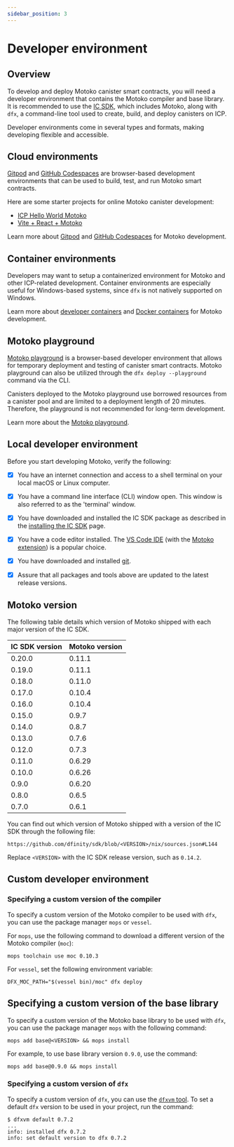 ```yaml
---
sidebar_position: 3
---
```



# Developer environment

## Overview

To develop and deploy Motoko canister smart contracts, you will need a developer environment that contains the Motoko compiler and base library. It is recommended to use the [IC SDK](https://github.com/dfinity/sdk#readme), which includes Motoko, along with `dfx`, a command-line tool used to create, build, and deploy canisters on ICP.

Developer environments come in several types and formats, making developing flexible and accessible.

## Cloud environments

[Gitpod](https://www.gitpod.io/) and [GitHub Codespaces](https://github.com/features/codespaces) are browser-based development environments that can be used to build, test, and run Motoko smart contracts.

Here are some starter projects for online Motoko canister development:

* [ICP Hello World Motoko](https://github.com/dfinity/icp-hello-world-motoko#readme)
* [Vite + React + Motoko](https://github.com/rvanasa/vite-react-motoko#readme)

Learn more about [Gitpod](/docs/current/developer-docs/developer-tools/ide/gitpod) and [GitHub Codespaces](/docs/current/developer-docs/developer-tools/ide/codespaces) for Motoko development.

## Container environments

Developers may want to setup a containerized environment for Motoko and other ICP-related development. Container environments are especially useful for Windows-based systems, since `dfx` is not natively supported on Windows.

Learn more about [developer containers](/docs/current/developer-docs/developer-tools/ide/dev-containers) and [Docker containers](/docs/current/developer-docs/developer-tools/ide/dev-containers#using-docker-directly) for Motoko development.

## Motoko playground

[Motoko playground](https://play.motoko.org/) is a browser-based developer environment that allows for temporary deployment and testing of canister smart contracts. Motoko playground can also be utilized through the `dfx deploy --playground` command via the CLI.

Canisters deployed to the Motoko playground use borrowed resources from a canister pool and are limited to a deployment length of 20 minutes. Therefore, the playground is not recommended for long-term development.

Learn more about the [Motoko playground](/docs/current/developer-docs/developer-tools/ide/playground).

## Local developer environment

Before you start developing Motoko, verify the following:

- [x] You have an internet connection and access to a shell terminal on your local macOS or Linux computer.

- [x] You have a command line interface (CLI) window open. This window is also referred to as the 'terminal' window.

- [x] You have downloaded and installed the IC SDK package as described in the [installing the IC SDK](/docs/current/developer-docs/getting-started/install/) page.

- [x] You have a code editor installed. The [VS Code IDE](https://code.visualstudio.com/download) (with the [Motoko extension](https://marketplace.visualstudio.com/items?itemName=dfinity-foundation.vscode-motoko)) is a popular choice.

- [x] You have downloaded and installed [git](https://git-scm.com/downloads).

- [x] Assure that all packages and tools above are updated to the latest release versions.

## Motoko version

The following table details which version of Motoko shipped with each major version of the IC SDK. 

| IC SDK version  | Motoko version   |
|-----------------|------------------|
| 0.20.0          | 0.11.1           |
| 0.19.0          | 0.11.1           |
| 0.18.0          | 0.11.0           |
| 0.17.0          | 0.10.4           |  
| 0.16.0          | 0.10.4           |
| 0.15.0          | 0.9.7            |
| 0.14.0          | 0.8.7            |
| 0.13.0          | 0.7.6            |
| 0.12.0          | 0.7.3            |
| 0.11.0          | 0.6.29           |
| 0.10.0          | 0.6.26           |
| 0.9.0           | 0.6.20           |
| 0.8.0           | 0.6.5            |
| 0.7.0           | 0.6.1            |


You can find out which version of Motoko shipped with a version of the IC SDK through the following file:

```
https://github.com/dfinity/sdk/blob/<VERSION>/nix/sources.json#L144
```

Replace `<VERSION>` with the IC SDK release version, such as `0.14.2`.

## Custom developer environment

### Specifying a custom version of the compiler

To specify a custom version of the Motoko compiler to be used with `dfx`, you can use the package manager `mops` or `vessel`.

For `mops`, use the following command to download a different version of the Motoko compiler (`moc`):

```
mops toolchain use moc 0.10.3
```

For `vessel`, set the following environment variable:

```
DFX_MOC_PATH="$(vessel bin)/moc" dfx deploy
```

## Specifying a custom version of the base library

To specify a custom version of the Motoko base library to be used with `dfx`, you can use the package manager `mops` with the following command:

```
mops add base@<VERSION> && mops install
```

For example, to use base library version `0.9.0`, use the command:

```
mops add base@0.9.0 && mops install
```

### Specifying a custom version of `dfx`

To specify a custom version of `dfx`, you can use the [`dfxvm` tool](/docs/current/developer-docs/developer-tools/cli-tools/dfxvm/docs/cli-reference/dfxvm/dfxvm-default). To set a default `dfx` version to be used in your project, run the command:

```
$ dfxvm default 0.7.2
...
info: installed dfx 0.7.2
info: set default version to dfx 0.7.2
```

